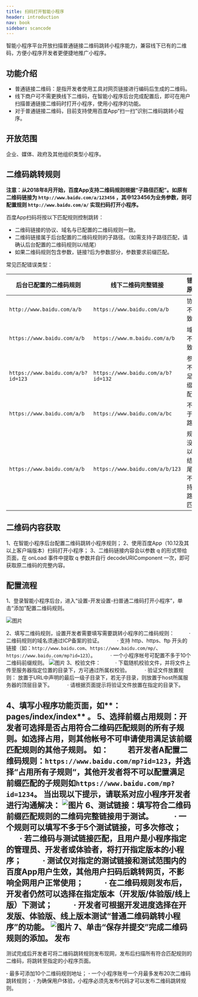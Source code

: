 ```yaml
---
title: 扫码打开智能小程序
header: introduction
nav: book
sidebar: scancode
---
```

智能小程序平台开放扫描普通链接二维码跳转小程序能力，兼容线下已有的二维码，方便小程序开发者更便捷地推广小程序。

功能介绍
---

* 普通链接二维码：是指开发者使用工具对网页链接进行编码后生成的二维码。
* 线下商户可不需更换线下二维码，在智能小程序后台完成配置后，即可在用户扫描普通链接二维码时打开小程序，使用小程序的功能。
* 对于普通链接二维码，目前支持使用百度App“扫一扫”识别二维码跳转小程序。

开放范围
---
企业、媒体、政府及其他组织类型小程序。

二维码跳转规则
---
**注意：从2018年8月开始，百度App支持二维码规则根据“子路径匹配”。如原有二维码链接为 `http://www.baidu.com/a/123456` ，其中123456为业务参数，则可配置规则 `http://www.baidu.com/a/` 实现扫码打开小程序。**

百度App扫码将按以下匹配规则控制跳转：
* 二维码链接的协议、域名与已配置的二维码规则一致。
* 二维码链接属于后台配置的二维码规则的子路径。（如需支持子路径匹配，请确认后台配置的二维码规则以/结尾）
* 如果二维码规则包含参数，链接?后为参数部分，参数要求前缀匹配。

常见匹配错误类型：

|后台已配置的二维码规则|线下二维码完整链接|错误原因|
|----|----|----|
|`http://www.baidu.com/a/b`	|`https://www.baidu.com/a/b ` |协议不一致|
|`https://www.baidu.com/a/b	`|`https://www.m.baidu.com/a/b`	|域名不一致|
|`https://www.baidu.com/a/b?id=123`	|`https://www.baidu.com/a/b?id=132`	|参数不满足前缀匹配|
|`https://www.baidu.com/a/b`	|`https://www.baidu.com/a/bc`	|不属于子路径|
|`https://www.baidu.com/a/b`	|`https://www.baidu.com/a/b/123`	|规则没有以/结尾，不支持子路径匹配|


二维码内容获取
---
1、在智能小程序后台配置二维码跳转小程序规则；
2、使用百度App（10.12及其以上客户端版本）扫码打开小程序；
3、二维码链接内容会以参数 q 的形式带给页面，在 onLoad 事件中提取 q 参数并自行 decodeURIComponent 一次，即可获取原二维码的完整内容。

配置流程
---
1、登录智能小程序后台，进入“设置-开发设置-扫普通二维码打开小程序”，单击“添加”配置二维码规则。

![图片](../../img/introduction/scancode/scancode-01.png)

2、填写二维码规则，设置开发者需要填写需要跳转小程序的二维码规则：
  &ensp; &ensp;&ensp;&ensp; · 二维码规则的域名须通过ICP备案的验证。
  &ensp; &ensp;&ensp;&ensp; · 支持 http、https、ftp 开头的链接（如：`http://www.baidu.com`、`https://www.baidu.com/mp/`、`https://www.baidu.com/mp?id=123`）。
  &ensp; &ensp;&ensp;&ensp; · 一个小程序帐号可配置不多于10个二维码前缀规则。
  ![图片](../../img/introduction/scancode/scancode-03.png)
3、校验文件：
  &ensp; &ensp;&ensp;&ensp; · 下载随机校验文件，并将文件上传至服务器指定位置的目录下，方可通过所属权校验。
  &ensp; &ensp;&ensp;&ensp; · 验证文件放置规则： 放置于URL中声明的最后一级子目录下，若无子目录，则放置于host所属服务器的顶层目录下。
  &ensp; &ensp;&ensp;&ensp; ·  请根据页面提示将验证文件放置在指定的目录下。

4、填写小程序功能页面，如**：pages/index/index** 。
5、选择前缀占用规则：开发者可选择是否占用符合二维码匹配规则的所有子规则。如选择占用，则其他帐号不可申请使用满足该前缀匹配规则的其他子规则。
如：
&ensp; &ensp;&ensp;&ensp;若开发者A配置二维码规则：`https://www.baidu.com/mp?id=123`，并选择“占用所有子规则“，其他开发者将不可以配置满足前缀匹配的子规则如`https://www.baidu.com/mp?id=1234`。
当出现以下提示，请联系对应小程序开发者进行沟通解决：
![图片](../../img/introduction/scancode/scancode-02.png)
6、测试链接：填写符合二维码前缀匹配规则的二维码完整链接用于测试。
&ensp; &ensp;&ensp;&ensp; · 一个规则可以填写不多于5个测试链接，可多次修改；
&ensp; &ensp;&ensp;&ensp; · 若二维码与测试链接匹配，且用户是小程序指定的管理员、开发者或体验者，将打开指定版本的小程序；
&ensp; &ensp;&ensp;&ensp; · 测试仅对指定的测试链接和测试范围内的百度App用户生效，其他用户扫码后跳转网页，不影响全网用户正常使用；
&ensp; &ensp;&ensp;&ensp; · 在二维码规则发布后，开发者仍然可以选择在指定版本（开发版/体验版/线上版）下测试；
&ensp; &ensp;&ensp;&ensp; · 开发者可根据开发进度选择在开发版、体验版、线上版本测试“普通二维码跳转小程序”的功能。
![图片](../../img/introduction/scancode/scancode-04.png)
7、单击“保存并提交”完成二维码规则的添加。
发布
---
测试完成后开发者可将二维码跳转规则发布现网，发布后扫描所有符合匹配规则的二维码，将跳转至指定的小程序页面。

**·** 最多可添加10个二维码规则地址；
**·** 一个小程序账号一个月最多发布20次二维码跳转规则；
**·** 为确保用户体验，小程序必须先发布代码才可以发布二维码跳转规则。

